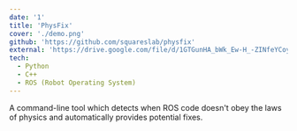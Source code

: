 ```yaml
---
date: '1'
title: 'PhysFix'
cover: './demo.png'
github: 'https://github.com/squareslab/physfix'
external: 'https://drive.google.com/file/d/1GTGunHA_bWk_Ew-H_-ZINfeYCoyPKp8W/view?usp=sharing'
tech:
  - Python
  - C++
  - ROS (Robot Operating System)
---
```


A command-line tool which detects when ROS code doesn't obey the laws of physics and automatically provides potential fixes.
